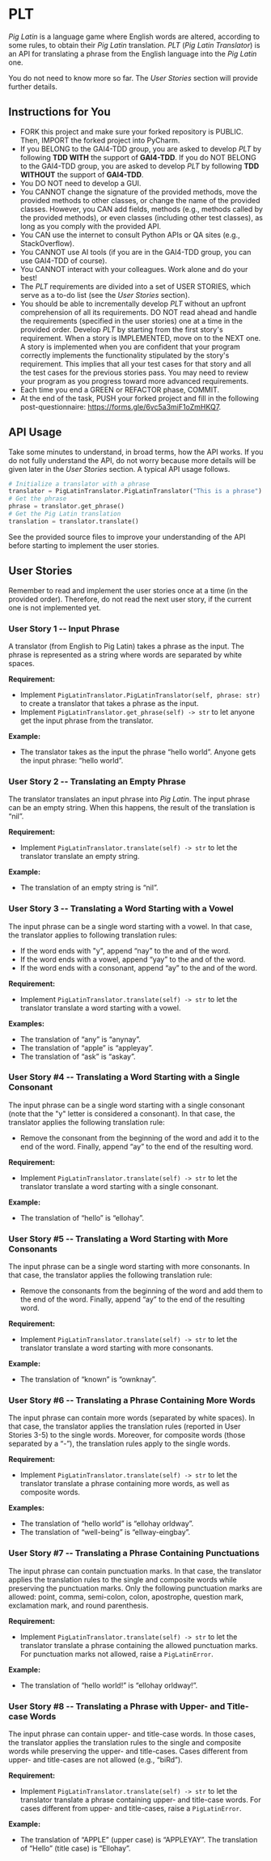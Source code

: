 # PLT
_Pig Latin_ is a language game where English words are altered, according to some rules, to obtain their _Pig Latin_ translation. _PLT_ (_Pig Latin Translator_) is an API for translating a phrase from the English language into the _Pig Latin_ one.

You do not need to know more so far. The _User Stories_ section will provide further details.

## Instructions for You
* FORK this project and make sure your forked repository is PUBLIC. Then, IMPORT the forked project into PyCharm.
* If you BELONG to the GAI4-TDD group, you are asked to develop _PLT_ by following **TDD WITH** the support of **GAI4-TDD**. If you do NOT BELONG to the GAI4-TDD group, you are asked to develop _PLT_ by following **TDD WITHOUT** the support of **GAI4-TDD**.
* You DO NOT need to develop a GUI.
* You CANNOT change the signature of the provided methods, move the provided methods to other classes, or change the name of the provided classes. However, you CAN add fields, methods (e.g., methods called by the provided methods), or even classes (including other test classes), as long as you comply with the provided API.
* You CAN use the internet to consult Python APIs or QA sites (e.g., StackOverflow).
* You CANNOT use AI tools (if you are in the GAI4-TDD group, you can use GAI4-TDD of course).
* You CANNOT interact with your colleagues. Work alone and do your best!
* The _PLT_ requirements are divided into a set of USER STORIES, which serve as a to-do list (see the _User Stories_ section).
* You should be able to incrementally develop _PLT_ without an upfront comprehension of all its requirements. DO NOT read ahead and handle the requirements (specified in the user stories) one at a time in the provided order. Develop _PLT_ by starting from the first story's requirement. When a story is IMPLEMENTED, move on to the NEXT one. A story is implemented when you are confident that your program correctly implements the functionality stipulated by the story's requirement. This implies that all your test cases for that story and all the test cases for the previous stories pass. You may need to review your program as you progress toward more advanced requirements.
* Each time you end a GREEN or REFACTOR phase, COMMIT.
* At the end of the task, PUSH your forked project and fill in the following post-questionnaire: https://forms.gle/6vc5a3miF1oZmHKQ7.

## API Usage
Take some minutes to understand, in broad terms, how the API works. If you do not fully understand the API, do not worry because more details will be given later in the _User Stories_ section. A typical API usage follows.

```python
# Initialize a translator with a phrase
translator = PigLatinTranslator.PigLatinTranslator("This is a phrase")
# Get the phrase
phrase = translator.get_phrase()
# Get the Pig Latin translation
translation = translator.translate()
```

See the provided source files to improve your understanding of the API before starting to implement the user stories. 

## User Stories
Remember to read and implement the user stories once at a time (in the provided order). Therefore, do not read the next user story, if the current one is not implemented yet.

### User Story 1 -- Input Phrase
A translator (from English to Pig Latin) takes a phrase as the input. The phrase is represented as a string where words are separated by white spaces.

**Requirement:** 
* Implement `PigLatinTranslator.PigLatinTranslator(self, phrase: str)` to create a translator that takes a phrase as the input. 
* Implement `PigLatinTranslator.get_phrase(self) -> str` to let anyone get the input phrase from the translator.
 
**Example:** 
* The translator takes as the input the phrase “hello world”. Anyone gets the input phrase: “hello world”.

### User Story 2 -- Translating an Empty Phrase
The translator translates an input phrase into _Pig Latin_. The input phrase can be an empty string. When this happens, the result of the translation is “nil”.

**Requirement:** 
* Implement `PigLatinTranslator.translate(self) -> str` to let the translator translate an empty string.

**Example:** 
* The translation of an empty string is “nil”.

### User Story 3 -- Translating a Word Starting with a Vowel
The input phrase can be a single word starting with a vowel. In that case, the translator applies to following translation rules:
* If the word ends with "y", append “nay” to the and of the word.
* If the word ends with a vowel, append “yay” to the and of the word.
* If the word ends with a consonant, append “ay” to the and of the word.

**Requirement:** 
* Implement `PigLatinTranslator.translate(self) -> str` to let the translator translate a word starting with a vowel.

**Examples:** 
* The translation of “any” is “anynay”.
* The translation of “apple” is “appleyay”.
* The translation of “ask” is “askay”. 

### User Story #4 -- Translating a Word Starting with a Single Consonant
The input phrase can be a single word starting with a single consonant (note that the "y" letter is considered a consonant). In that case, the translator applies the following translation rule:
* Remove the consonant from the beginning of the word and add it to the end of the word. Finally, append “ay” to the end of the resulting word.

**Requirement:** 
* Implement `PigLatinTranslator.translate(self) -> str` to let the translator translate a word starting with a single consonant.

**Example:** 
* The translation of “hello” is “ellohay”.

### User Story #5 -- Translating a Word Starting with More Consonants
The input phrase can be a single word starting with more consonants. In that case, the translator applies the following translation rule:
* Remove the consonants from the beginning of the word and add them to the end of the word. Finally, append “ay” to the end of the resulting word.

**Requirement:** 
* Implement `PigLatinTranslator.translate(self) -> str` to let the translator translate a word starting with more consonants.

**Example:** 
* The translation of “known” is “ownknay”.

### User Story #6 -- Translating a Phrase Containing More Words
The input phrase can contain more words (separated by white spaces). In that case, the translator applies the translation rules (reported in User Stories 3-5) to the single words. Moreover, for composite words (those separated by a “-”), the translation rules apply to the single words.

**Requirement:** 
* Implement `PigLatinTranslator.translate(self) -> str` to let the translator translate a phrase containing more words, as well as composite words. 

**Examples:** 
* The translation of “hello world” is “ellohay orldway”. 
* The translation of “well-being” is “ellway-eingbay”.

### User Story #7 -- Translating a Phrase Containing Punctuations
The input phrase can contain punctuation marks. In that case, the translator applies the translation rules to the single and composite words while preserving the punctuation marks. Only the following punctuation marks are allowed: point, comma, semi-colon, colon, apostrophe, question mark, exclamation mark, and round parenthesis.

**Requirement:**  
* Implement `PigLatinTranslator.translate(self) -> str` to let the translator translate a phrase containing the allowed punctuation marks. For punctuation marks not allowed, raise a `PigLatinError`.

**Example:** 
* The translation of “hello world!” is “ellohay orldway!”.

### User Story #8 -- Translating a Phrase with Upper- and Title-case Words
The input phrase can contain upper- and title-case words. In those cases, the translator applies the translation rules to the single and composite words while preserving the upper- and title-cases. Cases different from upper- and title-cases are not allowed (e.g., “biRd”).

**Requirement:** 
* Implement `PigLatinTranslator.translate(self) -> str` to let the translator translate a phrase containing upper- and title-case words. For cases different from upper- and title-cases, raise a `PigLatinError`.

**Example:** 
* The translation of “APPLE” (upper case) is “APPLEYAY”. The translation of “Hello” (title case) is “Ellohay”.

